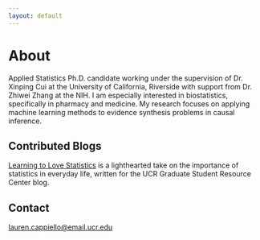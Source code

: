 ```yaml
---
layout: default
---
```


# About

Applied Statistics Ph.D. candidate working under the supervision of Dr. Xinping Cui at the University of California, Riverside with support from Dr. Zhiwei Zhang at the NIH. I am especially interested in biostatistics, specifically in pharmacy and medicine. My research focuses on applying machine learning methods to evidence synthesis problems in causal inference.

## Contributed Blogs

<a href="https://lgpcappiello.github.io/blog/lovestatistics.html">Learning to Love Statistics</a> is a lighthearted take on the importance of statistics in everyday life, written for the UCR Graduate Student Resource Center blog.</small>

## Contact

lauren.cappiello@email.ucr.edu

